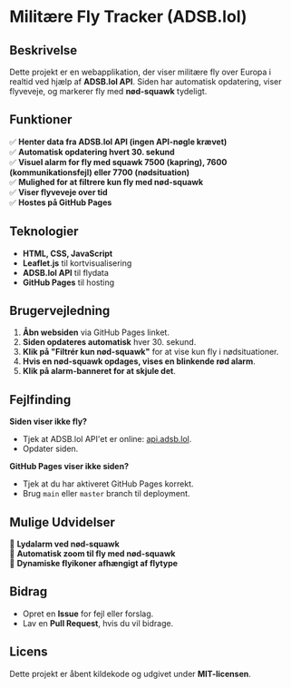 # Militære Fly Tracker (ADSB.lol)

## Beskrivelse
Dette projekt er en webapplikation, der viser militære fly over Europa i realtid ved hjælp af **ADSB.lol API**. Siden har automatisk opdatering, viser flyveveje, og markerer fly med **nød-squawk** tydeligt.

## Funktioner
✅ **Henter data fra ADSB.lol API (ingen API-nøgle krævet)**  
✅ **Automatisk opdatering hvert 30. sekund**  
✅ **Visuel alarm for fly med squawk 7500 (kapring), 7600 (kommunikationsfejl) eller 7700 (nødsituation)**  
✅ **Mulighed for at filtrere kun fly med nød-squawk**  
✅ **Viser flyveveje over tid**  
✅ **Hostes på GitHub Pages**  

## Teknologier
- **HTML, CSS, JavaScript**
- **Leaflet.js** til kortvisualisering
- **ADSB.lol API** til flydata
- **GitHub Pages** til hosting

## Brugervejledning
1. **Åbn websiden** via GitHub Pages linket.
2. **Siden opdateres automatisk** hver 30. sekund.
3. **Klik på "Filtrér kun nød-squawk"** for at vise kun fly i nødsituationer.
4. **Hvis en nød-squawk opdages, vises en blinkende rød alarm**.
5. **Klik på alarm-banneret for at skjule det**.

## Fejlfinding
**Siden viser ikke fly?**
- Tjek at ADSB.lol API'et er online: [api.adsb.lol](https://api.adsb.lol/).
- Opdater siden.

**GitHub Pages viser ikke siden?**
- Tjek at du har aktiveret GitHub Pages korrekt.
- Brug `main` eller `master` branch til deployment.

## Mulige Udvidelser
🚀 **Lydalarm ved nød-squawk**  
🚀 **Automatisk zoom til fly med nød-squawk**  
🚀 **Dynamiske flyikoner afhængigt af flytype**  

## Bidrag
- Opret en **Issue** for fejl eller forslag.
- Lav en **Pull Request**, hvis du vil bidrage.

## Licens
Dette projekt er åbent kildekode og udgivet under **MIT-licensen**.

